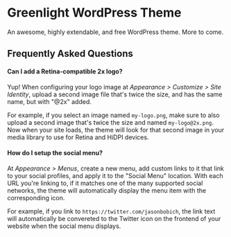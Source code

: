 # Greenlight WordPress Theme

An awesome, highly extendable, and free WordPress theme. More to come.

## Frequently Asked Questions

#### Can I add a Retina-compatible 2x logo?

Yup! When configuring your logo image at *Appearance > Customize > Site Identity*, upload a second image file that's twice the size, and has the same name, but with "@2x" added.

For example, if you select an image named `my-logo.png`, make sure to also upload a second image that's twice the size and named `my-logo@2x.png`. Now when your site loads, the theme will look for that second image in your media library to use for Retina and HiDPI devices.

#### How do I setup the social menu?

At *Appearance > Menus*, create a new menu, add custom links to it that link to your social profiles, and apply it to the "Social Menu" location. With each URL you're linking to, if it matches one of the many supported social networks, the theme will automatically display the menu item with the corresponding icon.

For example, if you link to `https://twitter.com/jasonbobich`, the link text will automatically be convereted to the Twitter icon on the frontend of your website when the social menu displays.
